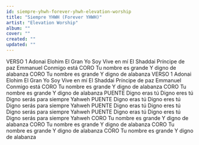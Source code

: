 ```yaml
---
id: siempre-yhwh-forever-yhwh-elevation-worship
title: "Siempre YHWH (Forever YHWH)"
artist: "Elevation Worship"
album: ""
cover: ""
created: ""
updated: ""
---
```


VERSO 1
Adonai
Elohim
El Gran Yo Soy
Vive en mí
El Shaddai
Príncipe de paz
Emmanuel
Conmigo está
CORO
Tu nombre es grande
Y digno de alabanza
CORO
Tu nombre es grande
Y digno de alabanza
VERSO 1
Adonai
Elohim
El Gran Yo Soy
Vive en mí
El Shaddai
Príncipe de paz
Emmanuel
Conmigo está
CORO
Tu nombre es grande
Y digno de alabanza
CORO
Tu nombre es grande
Y digno de alabanza
PUENTE
Digno eras tú
Digno eres tú
Digno serás para siempre Yahweh
PUENTE
Digno eras tú
Digno eres tú
Digno serás para siempre Yahweh
PUENTE
Digno eras tú
Digno eres tú
Digno serás para siempre Yahweh
PUENTE
Digno eras tú
Digno eres tú
Digno serás para siempre Yahweh
CORO
Tu nombre es grande
Y digno de alabanza
CORO
Tu nombre es grande
Y digno de alabanza
CORO
Tu nombre es grande
Y digno de alabanza
CORO
Tu nombre es grande
Y digno de alabanza